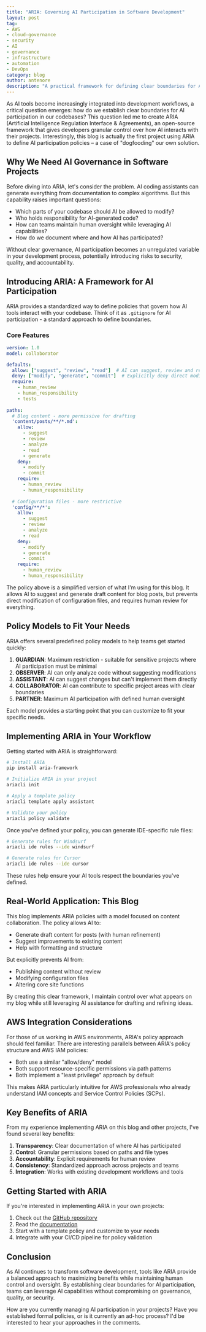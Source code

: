 ```yaml
---
title: "ARIA: Governing AI Participation in Software Development"
layout: post
tag:
- AWS
- cloud-governance
- security
- AI
- governance
- infrastructure
- automation
- DevOps
category: blog
author: antenore
description: "A practical framework for defining clear boundaries for AI assistance in your software projects"
---
```


As AI tools become increasingly integrated into development workflows, a critical question emerges: how do we establish clear boundaries for AI participation in our codebases? This question led me to create ARIA (Artificial Intelligence Regulation Interface & Agreements), an open-source framework that gives developers granular control over how AI interacts with their projects. Interestingly, this blog is actually the first project using ARIA to define AI participation policies – a case of "dogfooding" our own solution.

## Why We Need AI Governance in Software Projects

Before diving into ARIA, let's consider the problem. AI coding assistants can generate everything from documentation to complex algorithms. But this capability raises important questions:

- Which parts of your codebase should AI be allowed to modify?
- Who holds responsibility for AI-generated code?
- How can teams maintain human oversight while leveraging AI capabilities?
- How do we document where and how AI has participated?

Without clear governance, AI participation becomes an unregulated variable in your development process, potentially introducing risks to security, quality, and accountability.

## Introducing ARIA: A Framework for AI Participation

ARIA provides a standardized way to define policies that govern how AI tools interact with your codebase. Think of it as `.gitignore` for AI participation - a standard approach to define boundaries.

### Core Features

```yaml
version: 1.0
model: collaborator

defaults:
  allow: ["suggest", "review", "read"]  # AI can suggest, review and read by default
  deny: ["modify", "generate", "commit"]  # Explicitly deny direct modifications
  require:
    - human_review
    - human_responsibility
    - tests
    
paths:
  # Blog content - more permissive for drafting
  'content/posts/**/*.md':
    allow: 
      - suggest
      - review
      - analyze
      - read
      - generate
    deny:
      - modify
      - commit
    require:
      - human_review
      - human_responsibility
      
  # Configuration files - more restrictive
  'config/**/*':
    allow:
      - suggest
      - review
      - analyze
      - read
    deny:
      - modify
      - generate
      - commit
    require:
      - human_review
      - human_responsibility
```

The policy above is a simplified version of what I'm using for this blog. It allows AI to suggest and generate draft content for blog posts, but prevents direct modification of configuration files, and requires human review for everything.

## Policy Models to Fit Your Needs

ARIA offers several predefined policy models to help teams get started quickly:

1. **GUARDIAN**: Maximum restriction - suitable for sensitive projects where AI participation must be minimal
2. **OBSERVER**: AI can only analyze code without suggesting modifications
3. **ASSISTANT**: AI can suggest changes but can't implement them directly
4. **COLLABORATOR**: AI can contribute to specific project areas with clear boundaries
5. **PARTNER**: Maximum AI participation with defined human oversight

Each model provides a starting point that you can customize to fit your specific needs.

## Implementing ARIA in Your Workflow

Getting started with ARIA is straightforward:

```bash
# Install ARIA
pip install aria-framework

# Initialize ARIA in your project
ariacli init

# Apply a template policy
ariacli template apply assistant

# Validate your policy
ariacli policy validate
```

Once you've defined your policy, you can generate IDE-specific rule files:

```bash
# Generate rules for Windsurf
ariacli ide rules --ide windsurf

# Generate rules for Cursor
ariacli ide rules --ide cursor
```

These rules help ensure your AI tools respect the boundaries you've defined.

## Real-World Application: This Blog

This blog implements ARIA policies with a model focused on content collaboration. The policy allows AI to:

- Generate draft content for posts (with human refinement)
- Suggest improvements to existing content
- Help with formatting and structure

But explicitly prevents AI from:

- Publishing content without review
- Modifying configuration files
- Altering core site functions

By creating this clear framework, I maintain control over what appears on my blog while still leveraging AI assistance for drafting and refining ideas.

## AWS Integration Considerations

For those of us working in AWS environments, ARIA's policy approach should feel familiar. There are interesting parallels between ARIA's policy structure and AWS IAM policies:

- Both use a similar "allow/deny" model
- Both support resource-specific permissions via path patterns
- Both implement a "least privilege" approach by default

This makes ARIA particularly intuitive for AWS professionals who already understand IAM concepts and Service Control Policies (SCPs).

## Key Benefits of ARIA

From my experience implementing ARIA on this blog and other projects, I've found several key benefits:

1. **Transparency**: Clear documentation of where AI has participated
2. **Control**: Granular permissions based on paths and file types
3. **Accountability**: Explicit requirements for human review
4. **Consistency**: Standardized approach across projects and teams
5. **Integration**: Works with existing development workflows and tools

## Getting Started with ARIA

If you're interested in implementing ARIA in your own projects:

1. Check out the [GitHub repository](https://github.com/antenore/ARIA)
2. Read the [documentation](https://github.com/antenore/ARIA/blob/main/docs/index.md)
3. Start with a template policy and customize to your needs
4. Integrate with your CI/CD pipeline for policy validation

## Conclusion

As AI continues to transform software development, tools like ARIA provide a balanced approach to maximizing benefits while maintaining human control and oversight. By establishing clear boundaries for AI participation, teams can leverage AI capabilities without compromising on governance, quality, or security.

How are you currently managing AI participation in your projects? Have you established formal policies, or is it currently an ad-hoc process? I'd be interested to hear your approaches in the comments.